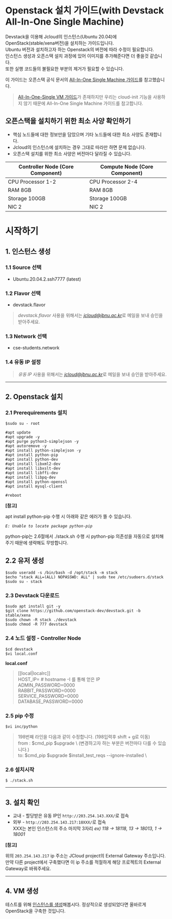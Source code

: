 # Openstack 설치 가이드(with Devstack All-In-One Single Machine)
Devstack을 이용해 Jcloud의 인스턴스(Ubuntu 20.04)에 OpenStack(stable/xena버전)을 설치하는 가이드입니다.  
Ubuntu 버전과 설치하고자 하는 Openstack의 버전에 따라 수정이 필요합니다.  
인스턴스 생성과 오픈스택 설치 과정에 있어 이미지를 추가해준다면 더 좋을것 같습니다.  
또한 실행 코드들의 불필요한 부분의 제거가 필요할 수 있습니다.  

이 가이드는 오픈스택 공식 문서의 [All-In-One Single Machine 가이드](https://docs.openstack.org/devstack/rocky/guides/single-machine.html)를 참고했습니다.

>[All-In-One-Single VM 가이드](https://docs.openstack.org/devstack/rocky/guides/single-vm.html)가 존재하지만 우리는 cloud-init 기능을 사용하지 않기 때문에 All-In-One Single Machine 가이드를 참고합니다. 


## 오픈스택을 설치하기 위한 최소 사양 확인하기
* 핵심 노드들에 대한 정보만을 담았으며 기타 노드들에 대한 최소 사양도 존재합니다.  
* Jcloud의 인스턴스에 설치하는 경우 그대로 따라만 하면 문제 없습니다.  
* 오픈스택 설치를 위한 최소 사양은 버전마다 달라질 수 있습니다.    

|Controller Node (Core Component)|Compute Node (Core Component)|
|------|---|
|CPU Processor 1-2|CPU Processor 2-4|
|RAM 8GB|RAM 8GB|
|Storage 100GB|Storage 100GB|
|NIC 2|NIC 2|   


# 시작하기  
## 1. 인스턴스 생성
### 1.1 Source 선택  
* Ubuntu.20.04.2.ssh7777 (latest)   
### 1.2 Flavor 선택  
* devstack.flavor  
> *devstack.flavor* 사용을 위해서는 *jcloud@jbnu.ac.kr*로 메일을 보내 승인을 받아주세요.  
### 1.3 Network 선택  
* cse-students.network  
### 1.4 유동 IP 설정  
> *유동 IP* 사용을 위해서는 *jcloud@jbnu.ac.kr*로 메일을 보내 승인을 받아주세요.  
     
----------------------------     
## 2. Openstack 설치
### 2.1 Prerequirements 설치
 ```
 $sudo su - root 

 #apt update
 #apt upgrade -y
 #apt purge python3-simplejson -y
 #apt autoremove -y
 #apt install python-simplejson -y
 #apt install python-pip
 #apt install python-dev
 #apt install libxml2-dev
 #apt install libxslt-dev
 #apt install libffi-dev
 #apt install libpq-dev
 #apt install python-openssl
 #apt install mysql-client

 #reboot
 ```

**[참고]**
     
apt install python-pip 수행 시 아래와 같은 에러가 뜰 수 있습니다.
     
<em>``` E: Unable to locate package python-pip ```</em>

python-pip는 2.6절에서 ./stack.sh 수행 시 python-pip 의존성을 자동으로 설치해주기 때문에 생략해도 무방합니다.

## 2.2 유저 생성
 ```
 $sudo useradd -s /bin/bash -d /opt/stack -m stack
 $echo "stack ALL=(ALL) NOPASSWD: ALL" | sudo tee /etc/sudoers.d/stack
 $sudo su - stack
 ```
### 2.3 Devstack 다운로드
 ```
 $sudo apt install git -y
 $git clone https://github.com/openstack-dev/devstack.git -b stable/xena
 $sudo chown -R stack ./devstack
 $sudo chmod -R 777 devstack
 ```
### 2.4 노드 설정 - Controller Node
 ```
 $cd devstack
 $vi local.conf
 ```
 **local.conf**
 > [[local|localrc]]  
 > HOST_IP=<IP> # hostname -I 를 통해 얻은 IP  
 > ADMIN_PASSWORD=0000  
 > RABBIT_PASSWORD=0000  
 > SERVICE_PASSWORD=0000  
 > DATABASE_PASSWORD=0000  
### 2.5 pip 수정
 ```
 $vi inc/python
 ```
 > 198번째 라인을 다음과 같이 수정합니다. (198입력후 shift + g로 이동)  
 > from : $cmd_pip $upgrade \  (변경하고자 하는 부분은 버전마다 다를 수 있습니다.)  
 > to: $cmd_pip $upgrade $install_test_reqs --ignore-installed \  

### 2.6 설치시작

 ```
 $ ./stack.sh
 ```

----------------------------
## 3. 설치 확인
* 교내 - 할당받은 유동 IP인 `http://203.254.143.XXX/`로 접속
* 외부 - `http://203.254.143.217:18XXX/`로 접속  
  XXX는 본인 인스턴스의 주소 마지막 3자리 *ex) 118 -> 18118, 13 -> 18013, 1 -> 18001*
     
**[참고]**
     
위의 `203.254.143.217` ip 주소는 JCloud project의 External Gateway 주소입니다. 만약 다른 project에서 구축했다면 이 ip 주소를 적절하게 해당 프로젝트의 External Gateway로 바꿔주세요.
     
----------------------------
     
## 4. VM 생성
     
테스트를 위해 [인스턴스를 생성](https://jcloud-devops.github.io/user-guide.html)해봅시다. 정상적으로 생성되었다면 올바르게 OpenStack을 구축한 것입니다.


